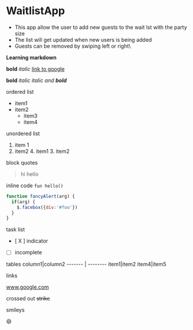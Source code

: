 # WaitlistApp

- This app allow the user to add new guests to the wait lst with the party size
- The list will get updated when new users is being added
- Guests can be removed by swiping left or right\


**Learning markdown**

**bold**
*italic*
[link to google](www.google.com)

__bold__
_italic_
*italic and **bold***


ordered list
* item1
* item2
  * item3
  * item4




unordered list
1. item 1
2. item2
    4. item1 
    3. item2




block quotes
> hi
> hello

inline code
`fun hello()`



```javascript
function fancyAlert(arg) {
  if(arg) {
    $.facebox({div:'#foo'})
  }
}
```

task list

- [ X ] indicator
- [ ]  incomplete



tables
column1|column2
------- | --------
item1|item2
item4|item5


links

www.google.com 

crossed out
~~strike~~

smileys

:smile: 

